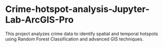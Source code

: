 # Crime-hotspot-analysis-Jupyter-Lab-ArcGIS-Pro
This project analyzes crime data to identify spatial and temporal hotspots using Random Forest Classification and advanced GIS techniques.
